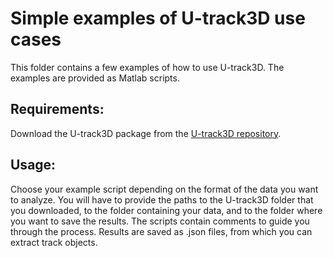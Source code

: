 # Simple examples of U-track3D use cases

This folder contains a few examples of how to use U-track3D. The examples are
provided as Matlab scripts.

## Requirements:

Download the U-track3D package from the [U-track3D repository](https://github.com/DanuserLab/u-track3D).

## Usage:

Choose your example script depending on the format of the data you want to analyze.
You will have to provide the paths to the U-track3D folder that you downloaded, to the folder containing your data, and to the folder where you want to save the results.
The scripts contain comments to guide you through the process.
Results are saved as .json files, from which you can extract track objects.
